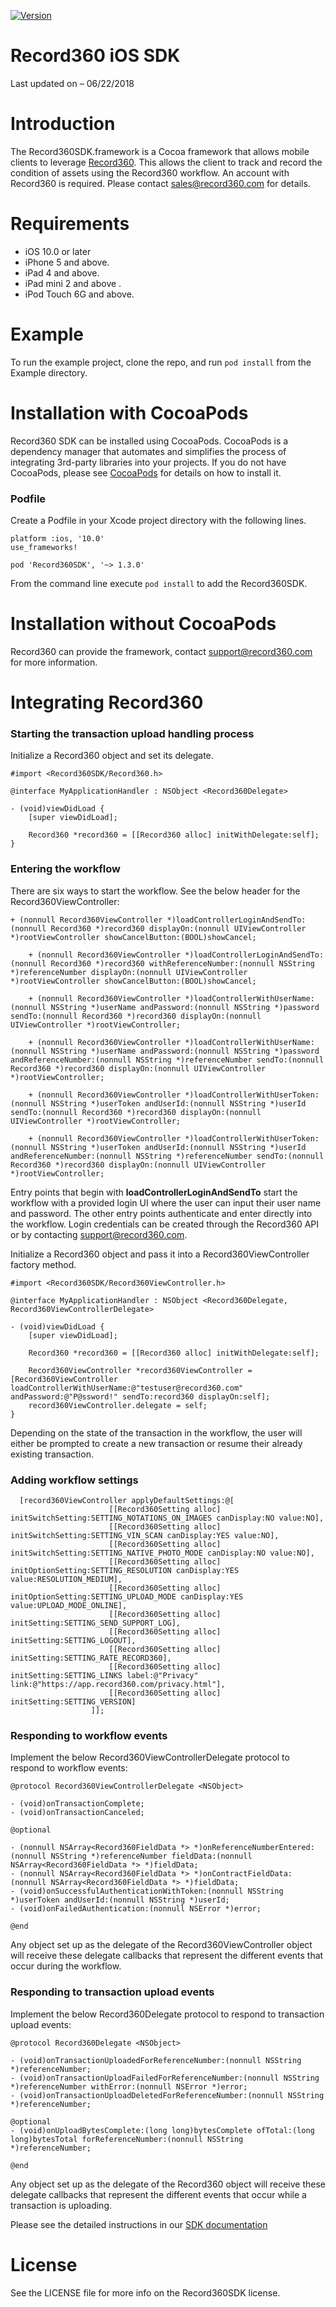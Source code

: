 [![Version](https://img.shields.io/cocoapods/v/Record360SDK.svg?style=flat)](http://cocoapods.org/pods/Record360SDK)

Record360 iOS SDK
==================

Last updated on – 06/22/2018

# Introduction

The Record360SDK.framework is a Cocoa framework that allows mobile clients to leverage [Record360](https://www.record360.com).  This allows the client to track and record the condition of assets using the Record360 workflow.  An account with Record360 is required.  Please contact sales@record360.com for details.

# Requirements

-   iOS 10.0 or later
-   iPhone 5 and above.
-   iPad 4 and above.
-   iPad mini 2 and above .
-   iPod Touch 6G and above.

# Example

To run the example project, clone the repo, and run `pod install` from the Example directory.

# Installation with CocoaPods

Record360 SDK can be installed using CocoaPods. CocoaPods is a dependency manager that automates and simplifies the process of integrating 3rd-party libraries into your projects.  If you do not have CocoaPods, please see [CocoaPods](http://cocoapods.org) for details on how to install it.

### Podfile

Create a Podfile in your Xcode project directory with the following lines.
    
    platform :ios, '10.0'
    use_frameworks!
    
    pod 'Record360SDK', '~> 1.3.0' 

From the command line execute `pod install` to add the Record360SDK.

# Installation without CocoaPods

Record360 can provide the framework, contact support@record360.com for more information.

# Integrating Record360

### Starting the transaction upload handling process

Initialize a Record360 object and set its delegate.
    
    #import <Record360SDK/Record360.h>
    
    @interface MyApplicationHandler : NSObject <Record360Delegate>

    - (void)viewDidLoad {
    	[super viewDidLoad];

    	Record360 *record360 = [[Record360 alloc] initWithDelegate:self];
    }

### Entering the workflow

There are six ways to start the workflow.  See the below header for the Record360ViewController:

    + (nonnull Record360ViewController *)loadControllerLoginAndSendTo:(nonnull Record360 *)record360 displayOn:(nonnull UIViewController *)rootViewController showCancelButton:(BOOL)showCancel;

		+ (nonnull Record360ViewController *)loadControllerLoginAndSendTo:(nonnull Record360 *)record360 withReferenceNumber:(nonnull NSString *)referenceNumber displayOn:(nonnull UIViewController *)rootViewController showCancelButton:(BOOL)showCancel;

		+ (nonnull Record360ViewController *)loadControllerWithUserName:(nonnull NSString *)userName andPassword:(nonnull NSString *)password sendTo:(nonnull Record360 *)record360 displayOn:(nonnull UIViewController *)rootViewController;

		+ (nonnull Record360ViewController *)loadControllerWithUserName:(nonnull NSString *)userName andPassword:(nonnull NSString *)password andReferenceNumber:(nonnull NSString *)referenceNumber sendTo:(nonnull Record360 *)record360 displayOn:(nonnull UIViewController *)rootViewController;

		+ (nonnull Record360ViewController *)loadControllerWithUserToken:(nonnull NSString *)userToken andUserId:(nonnull NSString *)userId sendTo:(nonnull Record360 *)record360 displayOn:(nonnull UIViewController *)rootViewController;
		
		+ (nonnull Record360ViewController *)loadControllerWithUserToken:(nonnull NSString *)userToken andUserId:(nonnull NSString *)userId andReferenceNumber:(nonnull NSString *)referenceNumber sendTo:(nonnull Record360 *)record360 displayOn:(nonnull UIViewController *)rootViewController;

Entry points that begin with **loadControllerLoginAndSendTo** start the workflow with a provided login UI where the user can input their user name and password.  The other entry points authenticate and enter directly into the workflow.  Login credentials can be created through the Record360 API or by contacting support@record360.com.

Initialize a Record360 object and pass it into a Record360ViewController factory method.

    #import <Record360SDK/Record360ViewController.h>
    
    @interface MyApplicationHandler : NSObject <Record360Delegate, Record360ViewControllerDelegate>

    - (void)viewDidLoad {
    	[super viewDidLoad];

    	Record360 *record360 = [[Record360 alloc] initWithDelegate:self];

    	Record360ViewController *record360ViewController = [Record360ViewController loadControllerWithUserName:@"testuser@record360.com" andPassword:@"P@ssword!" sendTo:record360 displayOn:self];
    	record360ViewController.delegate = self;
    }

Depending on the state of the transaction in the workflow, the user will either be prompted to create a new transaction or resume their already existing transaction.

### Adding workflow settings
	
	  [record360ViewController applyDefaultSettings:@[
	                      [[Record360Setting alloc] initSwitchSetting:SETTING_NOTATIONS_ON_IMAGES canDisplay:NO value:NO],
	                      [[Record360Setting alloc] initSwitchSetting:SETTING_VIN_SCAN canDisplay:YES value:NO],
	                      [[Record360Setting alloc] initSwitchSetting:SETTING_NATIVE_PHOTO_MODE canDisplay:NO value:NO],
	                      [[Record360Setting alloc] initOptionSetting:SETTING_RESOLUTION canDisplay:YES value:RESOLUTION_MEDIUM],
	                      [[Record360Setting alloc] initOptionSetting:SETTING_UPLOAD_MODE canDisplay:YES value:UPLOAD_MODE_ONLINE],
	                      [[Record360Setting alloc] initSetting:SETTING_SEND_SUPPORT_LOG],
	                      [[Record360Setting alloc] initSetting:SETTING_LOGOUT],
	                      [[Record360Setting alloc] initSetting:SETTING_RATE_RECORD360],
	                      [[Record360Setting alloc] initSetting:SETTING_LINKS label:@"Privacy" link:@"https://app.record360.com/privacy.html"],
	                      [[Record360Setting alloc] initSetting:SETTING_VERSION]
	                  ]];

### Responding to workflow events

Implement the below Record360ViewControllerDelegate protocol to respond to workflow events:
	
	@protocol Record360ViewControllerDelegate <NSObject>

	- (void)onTransactionComplete;
	- (void)onTransactionCanceled;

	@optional

	- (nonnull NSArray<Record360FieldData *> *)onReferenceNumberEntered:(nonnull NSString *)referenceNumber fieldData:(nonnull NSArray<Record360FieldData *> *)fieldData;
	- (nonnull NSArray<Record360FieldData *> *)onContractFieldData:(nonnull NSArray<Record360FieldData *> *)fieldData;
	- (void)onSuccessfulAuthenticationWithToken:(nonnull NSString *)userToken andUserId:(nonnull NSString *)userId;
	- (void)onFailedAuthentication:(nonnull NSError *)error;

	@end

Any object set up as the delegate of the Record360ViewController object will receive these delegate callbacks that represent the different events that occur during the workflow.

### Responding to transaction upload events

Implement the below Record360Delegate protocol to respond to transaction upload events:

	@protocol Record360Delegate <NSObject>

	- (void)onTransactionUploadedForReferenceNumber:(nonnull NSString *)referenceNumber;
	- (void)onTransactionUploadFailedForReferenceNumber:(nonnull NSString *)referenceNumber withError:(nonnull NSError *)error;
	- (void)onTransactionUploadDeletedForReferenceNumber:(nonnull NSString *)referenceNumber;

	@optional
	- (void)onUploadBytesComplete:(long long)bytesComplete ofTotal:(long long)bytesTotal forReferenceNumber:(nonnull NSString *)referenceNumber;

	@end

Any object set up as the delegate of the Record360 object will receive these delegate callbacks that represent the different events that occur while a transaction is uploading.

Please see the detailed instructions in our [SDK documentation](https://github.com/Record360/record360-sdk-ios/blob/master/iOSSDK.pdf)

# License

See the LICENSE file for more info on the Record360SDK license.
